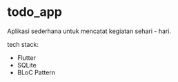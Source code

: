 # todo_app

Aplikasi sederhana untuk mencatat kegiatan sehari - hari.

tech stack:
 - Flutter
 - SQLite
 - BLoC Pattern
